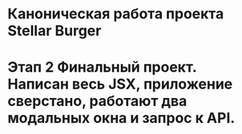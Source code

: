 # Каноническая работа проекта Stellar Burger 
# Этап 2 Финальный проект. Написан весь JSX, приложение сверстано, работают два модальных окна и запрос к API.
